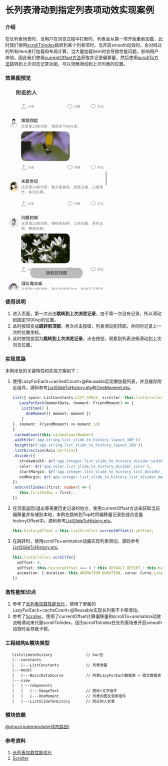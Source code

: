 # 长列表滑动到指定列表项动效实现案例

### 介绍

在长列表场景时，当用户在浏览过程中打断时，列表会从第一项开始重新加载，此时我们使用[scrollToIndex](https://developer.huawei.com/consumer/cn/doc/harmonyos-references/ts-container-scroll-0000001821000913#ZH-CN_TOPIC_0000001821000913__scrolltoindex)跳转到某个列表项时，当开启smooth动效时，会对经过的所有item进行加载和布局计算，当大量加载item时会导致性能问题，影响用户体验。因此我们使用[currentOffset方法](https://developer.huawei.com/consumer/cn/doc/harmonyos-references/ts-container-scroll-0000001821000913#ZH-CN_TOPIC_0000001821000913__currentoffset)获取并记录偏移量，然后使用[scrollTo方法](https://developer.huawei.com/consumer/cn/doc/harmonyos-references/ts-container-scroll-0000001821000913#ZH-CN_TOPIC_0000001821000913__scrollto)跳转到上次浏览记录功能，可以流畅滑动到上次列表的位置。

### 效果图预览

![](../../entry/src/main/resources/base/media/list_slide_to_history.gif)

### 使用说明

1. 进入页面，第一次点击**跳转到上次浏览记录**，由于第一次没有记录，所以滑动到固定1000vp的位置。
2. 此时按钮变成**跳转到顶部**，再次点击按钮，列表滑动到顶部，并同时记录上一次的位置坐标。
3. 此时按钮变回为**跳转到上次浏览记录**，点击按钮，观察到列表流畅滑动到上次浏览位置。

### 实现思路

本例涉及的关键特性和实现方案如下：

1. 使用LazyForEach+cachedCount+@Reusable实现懒加载列表，并且缓存附近组件。源码参考[ListSlideToHistory.ets](./src/main/ets/view/ListSlideToHistory.ets)和[OneMoment.ets](./src/main/ets/view/components/OneMoment.ets)。

   ```typescript
   List({ space: ListConstants.LIST_SPACE, scroller: this.listScroller }) {
      LazyForEach(momentData, (moment: FriendMoment) => {
       ListItem() {
         OneMoment({ moment: moment })
       }
   }, (moment: FriendMoment) => moment.id)
   }
   .cachedCount(this.cachedCountNumber)
   .width($r('app.string.list_slide_to_history_layout_100'))
   .height($r('app.string.list_slide_to_history_layout_100'))
   .listDirection(Axis.Vertical)
   .divider({
      strokeWidth: $r('app.integer.list_slide_to_history_divider_width'),
      color: $r('app.color.list_slide_to_history_divider_color'),
      startMargin: $r('app.integer.list_slide_to_history_list_divider_margin'),
      endMargin: $r('app.integer.list_slide_to_history_list_divider_margin')
   })
   .onScrollIndex((first: number) => {
      this.firstIndex = first;
   })
   ```
2. 在页面返回/退出等需要历史记录的地方，使用currentOffset方法来获取当前偏移量并存储到本地，本例在跳转到Top时将偏移量记录到成员变量historyOffset中。源码参考[ListSlideToHistory.ets](./src/main/ets/view/ListSlideToHistory.ets)。

   ```typescript
   this.historyOffset = this.listScroller.currentOffset().yOffset;
   ```

3. 在跳转时，使用scrollTo+animation动画实现列表滑动。源码参考[ListSlideToHistory.ets](./src/main/ets/view/ListSlideToHistory.ets)。

   ```typescript
   this.listScroller.scrollTo({
     xOffset: 0,
     yOffset: this.historyOffset === 0 ? this.DEFAULT_OFFSET : this.historyOffset,
     animation: { duration: this.ANIMATION_DURATION, curve: Curve.LinearOutSlowIn }
   })
   ```

### 高性能知识点

1. 参考了[长列表加载性能优化](https://developer.huawei.com/consumer/cn/doc/harmonyos-guides/best-practices-long-list-0000001728333749#section5720231172219)，使用了里面的LazyForEach+cacheCount+@Reusable实现长列表不卡顿滑动。
2. 参考了[Scroller](https://developer.huawei.com/consumer/cn/doc/harmonyos-references/ts-container-scroll-0000001821000913#ZH-CN_TOPIC_0000001821000913__scroller)，使用了currentOffset计算偏移量和scrollTo+animation动效流畅滑动来代替scrollToIndex，因为scrollToIndex在长列表场景开启smooth动效时会导致卡顿。

### 工程结构&模块类型

```
   listslidetohistory               // har包
   |---constants                    
   |   |---ListConstants            // 列表常量
   |---model                        
   |   |---BasicDataSource          // 列表LazyForEach数据类 + 图文数据类
   |---view             
   |   |---components            
   |   |   |---ImageText            // 图标+文字组件
   |   |   |---OneMoment            // 列表内图文混排组件
   |   |---ListSlideToHistory       // 附近的人列表
```

### 模块依赖

[@ohos/routermodule(动态路由)](../../common/routermodule)

### 参考资料

1. [长列表加载性能优化](https://developer.huawei.com/consumer/cn/doc/harmonyos-guides/best-practices-long-list-0000001728333749#section5720231172219)
2. [Scroller](https://developer.huawei.com/consumer/cn/doc/harmonyos-references/ts-container-scroll-0000001821000913#ZH-CN_TOPIC_0000001821000913__scroller)
